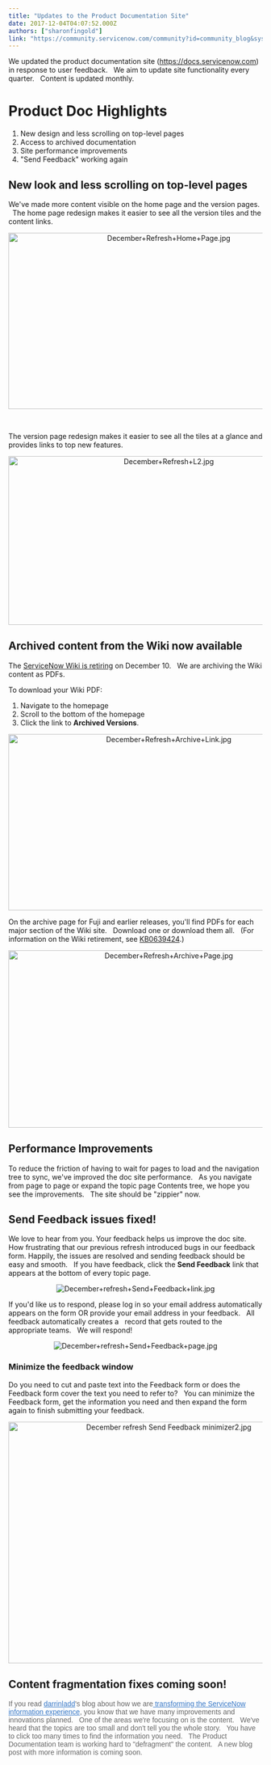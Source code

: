 ```yaml
---
title: "Updates to the Product Documentation Site"
date: 2017-12-04T04:07:52.000Z
authors: ["sharonfingold"]
link: "https://community.servicenow.com/community?id=community_blog&sys_id=b04daee5dbd0dbc01dcaf3231f961993"
---
```

<p>We updated the product documentation site (<a title="ocs.servicenow.com/" href="https://docs.servicenow.com/">https://docs.servicenow.com</a>) in response to user feedback.   We aim to update site functionality every quarter.   Content is updated monthly.</p><p></p><h1>Product Doc Highlights</h1><ol><li>New design and less scrolling on top-level pages</li><li>Access to archived documentation</li><li>Site performance improvements</li><li>"Send Feedback" working again</li></ol><p></p><h2>New look and less scrolling on top-level pages</h2><p>We've made more content visible on the home page and the version pages.   The home page redesign makes it easier to see all the version tiles and the content links.</p><p style="text-align: center;"><img   alt="December+Refresh+Home+Page.jpg" class="image-8 jive-image" src="531eab35db5c1704ed6af3231f961998.iix" style="width: 620px; height: 349px;"/></p><p>   </p><p>The version page redesign makes it easier to see all the tiles at a glance and provides links to top new features.</p><p style="text-align: center;"><img   alt="December+Refresh+L2.jpg" class="image-9 jive-image" src="3701110adb5897049c9ffb651f96194d.iix" style="width: 620px; height: 334px;"/></p><p></p><h2>Archived content from the Wiki now available</h2><p>The <a title="" _jive_internal="true" href="/community?id=community_blog&sys_id=709ceae1dbd0dbc01dcaf3231f9619dc">ServiceNow Wiki is retiring</a> on December 10.   We are archiving the Wiki content as PDFs.</p><p></p><p>To download your Wiki PDF:</p><ol><li>Navigate to the homepage</li><li>Scroll to the bottom of the homepage</li><li>Click the link to <strong>Archived Versions</strong>.</li></ol><p style="text-align: center;"><img   alt="December+Refresh+Archive+Link.jpg" class="image-10 jive-image" src="ea1ea846db585f048c8ef4621f9619d4.iix" style="width: 620px; height: 349px;"/></p><p></p><p>On the archive page for Fuji and earlier releases, you'll find PDFs for each major section of the Wiki site.   Download one or download them all.   (For information on the Wiki retirement, see <a title="i.service-now.com/kb_view.do?sysparm_article=KB0639424" href="https://hi.service-now.com/kb_view.do?sysparm_article=KB0639424">KB0639424</a>.)</p><p style="text-align: center;"><img   alt="December+Refresh+Archive+Page.jpg" class="image-11 jive-image" src="e65d408edb1417049c9ffb651f9619a2.iix" style="width: 620px; height: 351px;"/></p><p style="text-align: center;"></p><h2>Performance Improvements</h2><p>To reduce the friction of having to wait for pages to load and the navigation tree to sync, we've improved the doc site performance.   As you navigate from page to page or expand the topic page Contents tree, we hope you see the improvements.   The site should be "zippier" now.</p><p></p><h2>Send Feedback issues fixed!</h2><p>We love to hear from you. Your feedback helps us improve the doc site.   How frustrating that our previous refresh introduced bugs in our feedback form. Happily, the issues are resolved and sending feedback should be easy and smooth.   If you have feedback, click the <strong>Send Feedback</strong> link that appears at the bottom of every topic page.</p><p style="text-align: center;"><img   alt="December+refresh+Send+Feedback+link.jpg" class="image-12 jive-image" src="f90b2775db5893049c9ffb651f961960.iix" style="height: auto;"/></p><p></p><p>If you'd like us to respond, please log in so your email address automatically appears on the form OR provide your email address in your feedback.   All feedback automatically creates a   record that gets routed to the appropriate teams.   We will respond!</p><p style="text-align: center;"><img   alt="December+refresh+Send+Feedback+page.jpg" class="image-13 jive-image" src="b57fc582dbd413043eb27a9e0f9619b2.iix" style="height: auto;"/></p><p></p><h3>Minimize the feedback window</h3><p>Do you need to cut and paste text into the Feedback form or does the Feedback form cover the text you need to refer to?   You can minimize the Feedback form, get the information you need and then expand the form again to finish submitting your feedback.</p><p style="text-align: center;"><img   alt="December refresh Send Feedback minimizer2.jpg" class="image-14 jive-image" src="7750f406db1c57049c9ffb651f96194d.iix" style="width: 620px; height: 478px;"/></p><p></p><h2>Content fragmentation fixes coming soon!</h2><p><span style="color: #666666; font-family: arial, sans-serif;">If you read </span><a title="" _jive_internal="true" data-containerid="-1" data-containertype="-1" data-objectid="32722" data-objecttype="3" href="/community?id=community_user_profile&user=3dbe4a6ddbd41fc09c9ffb651f96193b" style="font-family: arial, sans-serif; color: #3778c7;">darrinladd</a><span style="color: #666666; font-family: arial, sans-serif;">'s blog about how we are</span><a title="" _jive_internal="true" data-containerid="2927" data-containertype="37" data-objectid="7409" data-objecttype="38" href="/community?id=community_blog&sys_id=cb0e2e2ddbd0dbc01dcaf3231f961984" style="font-family: arial, sans-serif; color: #3778c7;"> transforming the ServiceNow information experience</a><span style="color: #666666; font-family: arial, sans-serif;">, you know that we have many improvements and innovations planned.   One of the areas we're focusing on is the content.   We've heard that the topics are too small and don't tell you the whole story.   You have to click too many times to find the information you need.   The Product Documentation team is working hard to "defragment" the content.   A new blog post with more information is coming soon. </span></p>
